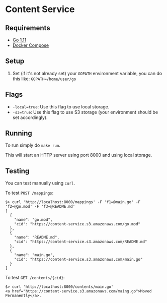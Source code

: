 # Content Service

## Requirements

- [Go 1.11](https://golang.org/dl/)
- [Docker Compose](https://docs.docker.com/compose/)

## Setup

1. Set (if it's not already set) your `GOPATH` environment variable, you can do this like: `GOPATH=/home/user/go`

## Flags

- `-local=true`: Use this flag to use local storage.
- `-s3=true`: Use this flag to use S3 storage (your environment should be set accordingly).

## Running

To run simply do `make run`.

This will start an HTTP server using port 8000 and using local storage.

## Testing

You can test manually using `curl`.

To test `POST /mappings`:

```
$> curl 'http://localhost:8000/mappings' -F 'f1=@main.go' -F 'f2=@go.mod' -F 'f3=@README.md'
[
  {
    "name": "go.mod",
    "cid": "https://content-service.s3.amazonaws.com/go.mod"
  },
  {
    "name": "README.md",
    "cid": "https://content-service.s3.amazonaws.com/README.md"
  },
  {
    "name": "main.go",
    "cid": "https://content-service.s3.amazonaws.com/main.go"
  }
]
```

To test `GET /contents/{cid}`:

```
$> curl 'http://localhost:8000/contents/main.go'
<a href="https://content-service.s3.amazonaws.com/maing.go">Moved Permanently</a>.
```
